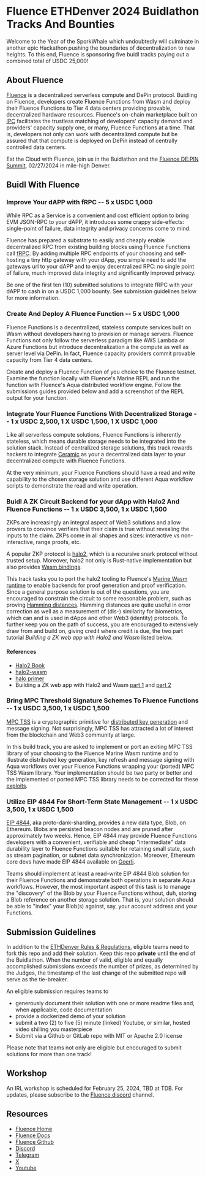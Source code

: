 # Fluence ETHDenver 2024 Buidlathon Tracks And Bounties

Welcome to the Year of the SporkWhale which undoubtedly will culminate in another epic Hackathon pushing the boundaries of decentralization to new heights. To this end, Fluence is sponsoring 
five buidl tracks paying out a combined total of USDC 25,000!

## About Fluence

[Fluence](https://fluence.network/) is a decentralized serverless compute and DePin protocol. Buidling on Fluence, developers create Fluence Functions from Wasm and deploy their Fluence Functions to Tier 4 data centers providing provable, decentralized hardware resources. Fluence's on-chain marketplace built on [IPC](https://www.ipc.space/) facilitates the trustless matching of developers' capacity demand and providers' capacity supply one, or many, Fluence Functions at a time. That is, developers not only can work with decentralized compute but be assured that that compute is deployed on DePin instead of centrally controlled data centers. 

Eat the Cloud with Fluence, join us in the Buidlathon and the [Fluence DE:PIN Summit](), 02/27/2024 in mile-high Denver.


## Buidl With Fluence

### Improve Your dAPP with fRPC -- 5 x USDC 1,000

While RPC as a Service is a convenient and cost efficient option to bring EVM JSON-RPC to your dAPP, it introduces some crappy side-effects: single-point of failure, data integrity and privacy concerns come to mind.

Fluence has prepared a substrate to easily and cheaply enable decentralized RPC from existing building blocks using Fluence Functions call [fRPC](https://github.com/fluencelabs/fRPC-Substrate). By adding multiple RPC endpoints of your choosing and self-hosting a tiny http gateway with your dApp, you simple need to add the gateways url to your dAPP and to enjoy decentralized RPC: no single point of failure, much improved data integrity and significantly improved privacy.

Be one of the first ten (10) submitted solutions to integrate fRPC with your dAPP to cash in on a USDC 1,000 bounty. See submission guidelines below for more information.

### Create And Deploy A Fluence Function -- 5 x USDC 1,000

Fluence Functions is a decentralized, stateless compute services built on Wasm without developers having to provision or manage servers. Fluence Functions not only follow the serverless paradigm like AWS Lambda or Azure Functions but introduce decentralization a the compute as well as server level via DePin. In fact, Fluence capacity providers commit provable capacity from Tier 4 data centers.

Create and deploy a Fluence Function of you choice to the Fluence testnet. Examine the function locally with Fluence's Marine REPL and run the function with Fluence's Aqua distributed workflow engine. Follow the submissions guides provided below and add a screenshot of the REPL output for your function.

### Integrate Your Fluence Functions With Decentralized Storage -- 1 x USDC 2,500, 1 X USDC 1,500, 1 X USDC 1,000

Like all serverless compute solutions, Fluence Functions is inherently stateless, which means durable storage needs to be integrated into the solution stack. Instead of centralized storage solutions, this track rewards hackers to integrate [Ceramic](https://ceramic.network/) as your a decentralized data layer to your decentralized compute with Fluence Functions.

At the very minimum, your Fluence Functions should have a read and write capability to the chosen storage solution and use different Aqua workflow scripts to demonstrate the read and write operation. 

### Buidl A ZK Circuit Backend for your dApp with Halo2 And Fluence Functions -- 1 x USDC 3,500, 1 x USDC 1,500

ZKPs are increasingly an integral aspect of Web3 solutions and allow provers to convince verifiers that their claim is true without revealing the inputs to the claim. ZKPs come in all shapes and sizes: interactive vs non-interactive, range proofs, etc.

A popular ZKP protocol is [halo2](https://github.com/zcash/halo2), which is a recursive snark protocol without trusted setup. Moreover, halo2 not only is Rust-native implementation but also provides [Wasm bindings](https://crates.io/crates/halo2-wasm).

This track tasks you to port the halo2 tooling to Fluence's [Marine Wasm runtime]() to enable backends for proof generation and proof verification. Since a general purpose solution is out of the questions, you are encouraged to constrain the circuit to some reasonable problem, such as proving [Hamming distances](https://en.wikipedia.org/wiki/Hamming_distance). Hamming distances are quite useful in error correction as well as a measurement of (dis-) similarity for biometrics, which can and is used in dApps and other Web3 (identity) protocols. To further keep you on the path of success, you are encouraged to extensively draw from and build on, giving credit where credit is due, the two part tutorial *Building a ZK web app with Halo2 and Wasm* listed below.

#### References

* [Halo2 Book](https://zcash.github.io/halo2/user/simple-example.html)
* [halo2-wasm](https://crates.io/crates/halo2-wasm)
* [halo primer](https://medium.com/@ola_zkzkvm/halo-principle-explained-fa5a2e2767cd)
* Building a ZK web app with Halo2 and Wasm [part 1](https://medium.com/@yujiangtham/lets-dissect-a-zksnark-part-1-a82fc092f58a) and [part 2](https://medium.com/@yujiangtham/building-a-zero-knowledge-web-app-with-halo-2-and-wasm-part-2-379477444dc3)


### Bring MPC Threshold Signature Schemes To Fluence Functions -- 1 x USDC 3,500, 1 x USDC 1,500

[MPC TSS](https://wiki.mpcalliance.org/threshold%20keygen%20and%20storage.html) is a cryptographic primitive for [distributed key generation](https://en.wikipedia.org/wiki/Distributed_key_generation) and message signing. Not surprisingly, MPC TSS has attracted a lot of interest from the blockchain and Web3 community at large. 

In this build track, you are asked to implement or port an exiting MPC TSS library of your choosing to the Fluence Marine Wasm runtime and to illustrate distributed key generation, key refresh and message signing with Aqua workflows over your Fluence Functions wrapping your (ported) MPC TSS Wasm library. Your implementation should be two party or better and 
the implemented or ported MPC TSS library needs to be corrected for these [exploits](https://www.verichains.io/tsshock/).

### Utilize EIP 4844 For Short-Term State Management -- 1 x USDC 3,500, 1 x USDC 1,500

[EIP 4844](https://www.eip4844.com/), aka proto-dank-sharding, provides a new data type, Blob, on Ethereum. Blobs are persisted beacon nodes and are pruned after approximately two weeks. Hence, EIP 4844 may provide Fluence Functions developers with a convenient, verifiable and cheap "intermediate" data durability layer to Fluence Functions suitable for retaining small state, such as stream pagination, or subnet data synchronization. Moreover, Ethereum core devs have made EIP 4844 available on [Goerli](https://www.theblock.co/post/273050/ethereum-dencun-goerli-proto-danksharding).

Teams should implement at least a read-write EIP 4844 Blob solution for their Fluence Functions and demonstrate both operations in separate Aqua workflows. However, the most important aspect of this task is to manage the "discovery" of the Blob by your Fluence Functions without, duh, storing a Blob reference on another storage solution. That is, your solution should be able to "index" your Blob(s) against, say, your account address and your Functions.


## Submission Guidelines

In addition to the [ETHDenver Rules & Regulations](), eligible teams need to fork this repo and add their solution. Keep this repo **private** until the end of the Buidlathon. When the number of valid, eligible and equally accomplished submissions exceeds the number of prizes, as determined by the Judges, the timestamp of the last change of the submitted repo will serve as the tie-breaker.

An eligible submission requires teams to 

* generously document their solution with one or more readme files and, when applicable, code documentation
* provide a dockerized demo of your solution
* submit a two (2) to five (5) minute (linked) Youtube, or similar, hosted video shilling you masterpiece
* Submit via a Github or GitLab repo with MIT or Apache 2.0 license

Please note that teams not only are eligible but encouraged to submit solutions for more than one track!

## Workshop

An IRL workshop is scheduled for February 25, 2024, TBD at TDB. For updates, please subscribe to the [Fluence discord](https://fluence.chat/) channel.



## Resources

* [Fluence Home](https://fluence.network/)
* [Fluence Docs](https://fluence.dev)
* [Fluence Github](https://github.com/fluencelabs)
* [Discord](https://fluence.chat/)
* [Telegram](https://t.me/fluence_project)
* [X](https://twitter.com/fluence_project)
* [Youtube](https://www.youtube.com/channel/UC3b5eFyKRFlEMwSJ1BTjpbw)